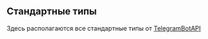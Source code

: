 ## Стандартные типы

Здесь располагаются все стандартные типы от [TelegramBotAPI](https://core.telegram.org/bots/api) 

